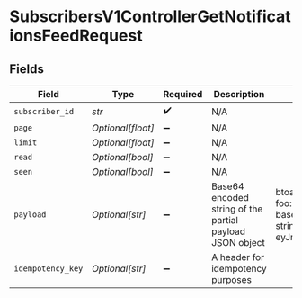 # SubscribersV1ControllerGetNotificationsFeedRequest


## Fields

| Field                                                                                     | Type                                                                                      | Required                                                                                  | Description                                                                               | Example                                                                                   |
| ----------------------------------------------------------------------------------------- | ----------------------------------------------------------------------------------------- | ----------------------------------------------------------------------------------------- | ----------------------------------------------------------------------------------------- | ----------------------------------------------------------------------------------------- |
| `subscriber_id`                                                                           | *str*                                                                                     | :heavy_check_mark:                                                                        | N/A                                                                                       |                                                                                           |
| `page`                                                                                    | *Optional[float]*                                                                         | :heavy_minus_sign:                                                                        | N/A                                                                                       |                                                                                           |
| `limit`                                                                                   | *Optional[float]*                                                                         | :heavy_minus_sign:                                                                        | N/A                                                                                       |                                                                                           |
| `read`                                                                                    | *Optional[bool]*                                                                          | :heavy_minus_sign:                                                                        | N/A                                                                                       |                                                                                           |
| `seen`                                                                                    | *Optional[bool]*                                                                          | :heavy_minus_sign:                                                                        | N/A                                                                                       |                                                                                           |
| `payload`                                                                                 | *Optional[str]*                                                                           | :heavy_minus_sign:                                                                        | Base64 encoded string of the partial payload JSON object                                  | btoa(JSON.stringify({ foo: 123 })) results in base64 encoded string like eyJmb28iOjEyM30= |
| `idempotency_key`                                                                         | *Optional[str]*                                                                           | :heavy_minus_sign:                                                                        | A header for idempotency purposes                                                         |                                                                                           |